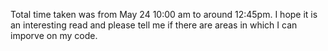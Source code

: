 Total time taken was from May 24 10:00 am to around 12:45pm. 
I hope it is an interesting read and please tell me if there are areas in which I can imporve on my code.
